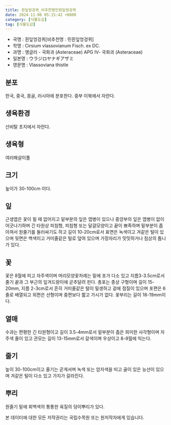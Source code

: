 ```yaml
---
title: 흰잎엉겅퀴_비추천명민흰잎엉겅퀴
date: 2024-11-06 05:15:42 +0800
category: [식물도감]
tag: [식물도감]
---
```




- 국명 : 흰잎엉겅퀴[비추천명 : 민흰잎엉겅퀴]
- 학명 : Cirsium vlassovianum Fisch. ex DC.
- 과명 : 앵글러 - 국화과 (Asteraceae) APG Ⅳ- 국화과 (Asteraceae)
- 일본명 : ウラジロヤナギアザミ
- 영문명 : Vlassoviana thistle


## 분포
한국, 중국, 몽골, 러시아에 분포한다.중부 이북에서 자란다.
## 생육환경
산비탈 초지에서 자란다.
## 생육형
여러해살이풀 
## 크기
높이가 30-100cm 이다.
## 잎
근생엽은 꽃이 필 때 없어지고 밑부분의 잎은 엽병이 있으나 중앙부의 잎은 엽병이 없이 어긋나기하며 긴 타원상 피침형, 피침형 또는 달걀모양이고 끝이 뾰족하며 밑부분이 좁아져서 원줄기를 둘러싸기도 하고 길이 10-20cm로서 표면은 녹색이고 겨같은 털이 있으며 뒷면은 백색이고 거미줄같은 털로 덮여 있으며 가장자리가 밋밋하거나 침상의 톱니가 있다.
## 꽃
꽃은 8월에 피고 자주색이며 머리모양꽃차례는 밑에 포가 다소 있고 지름3-3.5cm로서 줄기 끝과 그 부근의 잎겨드랑이에 곧추달려 핀다. 총포는 종상 구형이며 길이 15-20mm, 지름 2-3cm로서 흔히 거미줄같은 털이 밀생하고 겉에 점질이 있으며 포편은 6줄로 배열되고 외편은 선형이며 중편보다 짧고 가시가 없다. 꽃부리는 길이 18-19mm이다.
## 열매
수과는 편평한 긴 타원형이고 길이 3.5-4mm로서 밑부분이 좁은 희미한 사각형이며 자주색 줄이 있고 관모는 길이 13-15mm로서 갈색이며 우상이고 8-9월에 익는다.
## 줄기
높이 30-100cm이고 줄기는 곧게서며 녹색 또는 암자색을 띠고 골이 있은 능선이 있으며 겨같은 털이 다소 있고 가지가 갈라진다.
## 뿌리
원줄기 밑에 회백색의 통통한 육질의 덩이뿌리가 있다.






본 데이터에 대한 모든 저작권리는 국립수목원 또는 원저작자에게 있습니다.
